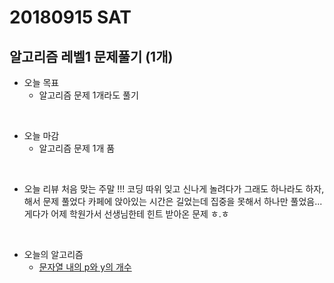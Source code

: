 # 20180915 SAT

## 알고리즘 레벨1 문제풀기 (1개)

- 오늘 목표
  - 알고리즘 문제 1개라도 풀기
<br />

- 오늘 마감
  - 알고리즘 문제 1개 품
<br />

- 오늘 리뷰
처음 맞는 주말 !!! 
코딩 따위 잊고 신나게 놀려다가 그래도 하나라도 하자, 해서 문제 풀었다 
카페에 앉아있는 시간은 길었는데 집중을 못해서 하나만 풀었음... 
게다가 어제 학원가서 선생님한테 힌트 받아온 문제 ㅎ.ㅎ 
<br />

- 오늘의 알고리즘
  - [문자열 내의 p와 y의 개수](http://choinashil.blog.me/221359539637)
